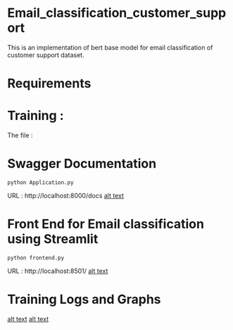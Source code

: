 # Email_classification_customer_support
This is an implementation of bert base model for email classification of customer support dataset.

# Requirements 

# Training :
The file : 

# Swagger Documentation 
```
python Application.py
```

URL : http://localhost:8000/docs
[alt text](https://github.com/parikhshyamal1993/Email_classification_customer_support/blob/main/images/Screenshot%202024-12-17%20163440.png?raw=true)

# Front End for Email classification using Streamlit

```
python frontend.py
```
URL : http://localhost:8501/
[alt text](https://github.com/parikhshyamal1993/Email_classification_customer_support/blob/main/images/Screenshot%202024-12-17%20163233.png?raw=true)

# Training Logs and Graphs 
[alt text](https://github.com/parikhshyamal1993/Email_classification_customer_support/blob/main/images/Screenshot%202024-12-14%20001601.png?raw=true)
[alt text](https://github.com/parikhshyamal1993/Email_classification_customer_support/blob/main/images/Screenshot%202024-12-14%20001521.png?raw=true)
